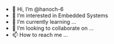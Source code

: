 - 👋 Hi, I’m @hanoch-6
- 👀 I’m interested in Embedded Systems
- 🌱 I’m currently learning ...
- 💞️ I’m looking to collaborate on ...
- 📫 How to reach me ...

<!---
hanoch-6/hanoch-6 is a ✨ special ✨ repository because its `README.md` (this file) appears on your GitHub profile.
You can click the Preview link to take a look at your changes.
--->
